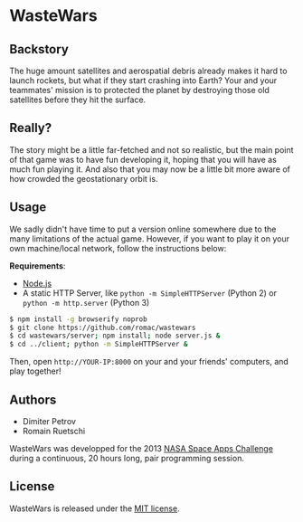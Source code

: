 
# WasteWars

## Backstory
The huge amount satellites and aerospatial debris already makes it hard to launch rockets, but what if they start crashing into Earth?
Your and your teammates' mission is to protected the planet by destroying those old satellites before they hit the surface.

## Really?
The story might be a little far-fetched and not so realistic, but the main point of that game was to have fun developing it, hoping that you will have as much fun playing it. And also that you may now be a little bit more aware of how crowded the geostationary orbit is.

## Usage

We sadly didn't have time to put a version online somewhere due to the many limitations of the actual game.
However, if you want to play it on your own machine/local network, follow the instructions below:

**Requirements**:
- [Node.js](nodejs.org)
- A static HTTP Server, like `python -m SimpleHTTPServer` (Python 2) or `python -m http.server` (Python 3)

```bash
$ npm install -g browserify noprob
$ git clone https://github.com/romac/wastewars
$ cd wastewars/server; npm install; node server.js &
$ cd ../client; python -m SimpleHTTPServer &
```

Then, open `http://YOUR-IP:8000` on your and your friends' computers, and play together!

## Authors
- Dimiter Petrov
- Romain Ruetschi

WasteWars was developped for the 2013 [NASA Space Apps Challenge](http://spaceappschallenge.org/) during a continuous, 20 hours long, pair programming session.

## License
WasteWars is released under the [MIT license](http://opensource.org/licenses/MIT).